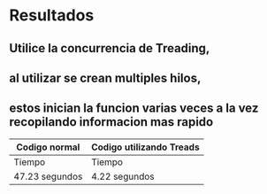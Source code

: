 # Resultados
## Utilice la concurrencia de Treading, 
## al utilizar se crean multiples hilos,
## estos inician la funcion varias veces a la vez recopilando informacion mas rapido
| Codigo normal | Codigo utilizando Treads |
| --------------| -------------------------|
| Tiempo        | Tiempo                   |
| 47.23 segundos| 4.22 segundos            |
